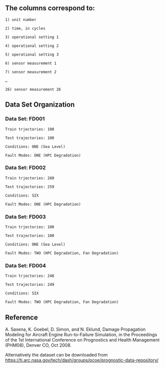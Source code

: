 ## The columns correspond to:
```
1) unit number

2) time, in cycles

3) operational setting 1

4) operational setting 2

5) operational setting 3

6) sensor measurement 1

7) sensor measurement 2

…

26) sensor measurement 26
```

## Data Set Organization

### Data Set: FD001

```
Train trjectories: 100

Test trajectories: 100

Conditions: ONE (Sea Level)

Fault Modes: ONE (HPC Degradation)
```


### Data Set: FD002

```
Train trjectories: 260

Test trajectories: 259

Conditions: SIX 

Fault Modes: ONE (HPC Degradation)
```

### Data Set: FD003
```
Train trjectories: 100

Test trajectories: 100

Conditions: ONE (Sea Level)

Fault Modes: TWO (HPC Degradation, Fan Degradation)
```
### Data Set: FD004
```
Train trjectories: 248

Test trajectories: 249

Conditions: SIX 

Fault Modes: TWO (HPC Degradation, Fan Degradation)
```
## Reference

A. Saxena, K. Goebel, D. Simon, and N. Eklund, Damage Propagation Modeling for Aircraft Engine Run-to-Failure Simulation, in the Proceedings of the 1st International Conference on Prognostics and Health Management (PHM08), Denver CO, Oct 2008.

Alternatively the dataset can be downloaded from https://ti.arc.nasa.gov/tech/dash/groups/pcoe/prognostic-data-repository/
